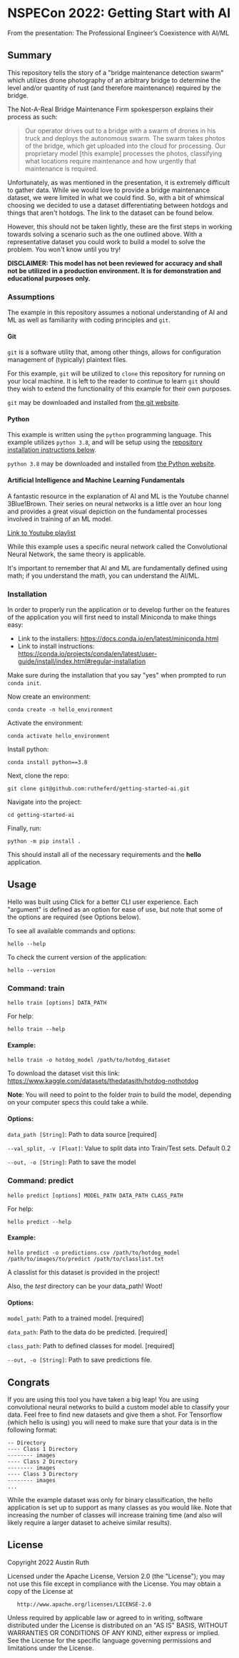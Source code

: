 # NSPECon 2022: Getting Start with AI

From the presentation: The Professional Engineer’s Coexistence with AI/ML

## Summary
This repository tells the story of a "bridge maintenance detection swarm" which utilizes drone photography of an arbitrary bridge to determine the level and/or quantity of rust (and therefore maintenance) required by the bridge.

The Not-A-Real Bridge Maintenance Firm spokesperson explains their process as such:
> Our operator drives out to a bridge with a swarm of drones in his truck and deploys the autonomous swarm. The swarm takes photos of the bridge, which get uploaded into the cloud for processing. Our proprietary model [this example] processes the photos, classifying what locations require maintenance and how urgently that maintenance is required.

Unfortunately, as was mentioned in the presentation, it is extremely difficult to gather data. While we would love to provide a bridge maintenance dataset, we were limited in what we could find. So, with a bit of whimsical choosing we decided to use a dataset differentiating between hotdogs and things that aren't hotdogs. The link to the dataset can be found below.

However, this should not be taken lightly, these are the first steps in working towards solving a scenario such as the one outlined above. With a representative dataset you could work to build a model to solve the problem. You won't know until you try!

**DISCLAIMER: This model has not been reviewed for accuracy and shall not be utilized in a production environment. It is for demonstration and educational purposes only.**

### Assumptions
The example in this repository assumes a notional understanding of AI and ML as well as familiarity with coding principles and `git`.

#### Git
`git` is a software utility that, among other things, allows for configuration management of (typically) plaintext files.

For this example, `git` will be utilized to `clone` this repository for running on your local machine. It is left to the reader to continue to learn `git` should they wish to extend the functionality of this example for their own purposes.

`git` may be downloaded and installed from [the git website](https://git-scm.com/downloads).

#### Python
This example is written using the `python` programming language. This example utilizes `python 3.8`, and will be setup using the [repository installation instructions below](#Installation).

`python 3.8` may be downloaded and installed from [the Python website](https://www.python.org/downloads/release/python-3810/).

#### Artificial Intelligence and Machine Learning Fundamentals
A fantastic resource in the explanation of AI and ML is the Youtube channel 3Blue1Brown. Their series on neural networks is a little over an hour long and provides a great visual depiction on the fundamental processes involved in training of an ML model.

[Link to Youtube playlist](https://www.youtube.com/playlist?list=PLZHQObOWTQDNU6R1_67000Dx_ZCJB-3pi)

While this example uses a specific neural network called the Convolutional Neural Network, the same theory is applicable.

It's important to remember that AI and ML are fundamentally defined using math; if you understand the math, you can understand the AI/ML.

### Installation

In order to properly run the application or to develop further on the features of the application you will first need to install Miniconda to make things easy:

- Link to the installers: https://docs.conda.io/en/latest/miniconda.html 
- Link to install instructions: https://conda.io/projects/conda/en/latest/user-guide/install/index.html#regular-installation

Make sure during the installation that you say "yes" when prompted to run `conda init`.

Now create an environment:

```
conda create -n hello_environment
```

Activate the environment:

```
conda activate hello_environment
```

Install python:

```
conda install python==3.8
```

Next, clone the repo:

```
git clone git@github.com:rutheferd/getting-started-ai.git
```

Navigate into the project:

```
cd getting-started-ai
```

Finally, run:

```
python -m pip install .
```

This should install all of the necessary requirements and the __hello__ application. 

## Usage
Hello was built using Click for a better CLI user experience. Each "argument" is defined as an option for ease of use, but note that some of the options are required (see Options below).

To see all available commands and options:

```
hello --help
```

To check the current version of the application:

```
hello --version
```

### Command: train

```
hello train [options] DATA_PATH
```

For help:

```
hello train --help
```

#### Example:

```
hello train -o hotdog_model /path/to/hotdog_dataset
```

To download the dataset visit this link: https://www.kaggle.com/datasets/thedatasith/hotdog-nothotdog

__Note__: You will need to point to the folder *train* to build the model, depending on your computer specs this could take a while.

#### Options:

`data_path [String]`: Path to data source [required]

`--val_split, -v [Float]`: Value to split data into Train/Test sets. Default 0.2 

`--out, -o [String]`: Path to save the model

### Command: predict

```
hello predict [options] MODEL_PATH DATA_PATH CLASS_PATH
```

For help:

```
hello predict --help
```

#### Example:

```
hello predict -o predictions.csv /path/to/hotdog_model /path/to/images/to/predict /path/to/classlist.txt
```
A classlist for this dataset is provided in the project!

Also, the *test* directory can be your data_path! Woot!

#### Options:

`model_path`: Path to a trained model. [required]

`data_path`: Path to the data do be predicted. [required]

`class_path`: Path to defined classes for model. [required]

`--out, -o [String]`: Path to save predictions file.

## Congrats

If you are using this tool you have taken a big leap! You are using convolutional neural networks to build a custom model able to classify your data. Feel free to find new datasets and give them a shot. For Tensorflow (which hello is using) you will need to make sure that your data is in the following format:

```
-- Directory
---- Class 1 Directory
-------- images
---- Class 2 Directory
-------- images
---- Class 3 Directory
-------- images
...
```

While the example dataset was only for binary classification, the hello application is set up to support as many classes as you would like. Note that increasing the number of classes will increase training time (and also will likely require a larger dataset to acheive similar results).

## License

   Copyright 2022 Austin Ruth

   Licensed under the Apache License, Version 2.0 (the "License");
   you may not use this file except in compliance with the License.
   You may obtain a copy of the License at

       http://www.apache.org/licenses/LICENSE-2.0

   Unless required by applicable law or agreed to in writing, software
   distributed under the License is distributed on an "AS IS" BASIS,
   WITHOUT WARRANTIES OR CONDITIONS OF ANY KIND, either express or implied.
   See the License for the specific language governing permissions and
   limitations under the License.
